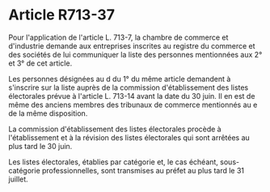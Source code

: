 # Article R713-37

Pour l'application de l'article L. 713-7, la chambre de commerce et d'industrie demande aux entreprises inscrites au registre du commerce et des sociétés de lui communiquer la liste des personnes mentionnées aux 2° et 3° de cet article.

Les personnes désignées au d du 1° du même article demandent à s'inscrire sur la liste auprès de la commission d'établissement des listes électorales prévue à l'article L. 713-14 avant la date du 30 juin. Il en est de même des anciens membres des tribunaux de commerce mentionnés au e de la même disposition.

La commission d'établissement des listes électorales procède à l'établissement et à la révision des listes électorales qui sont arrêtées au plus tard le 30 juin.

Les listes électorales, établies par catégorie et, le cas échéant, sous-catégorie professionnelles, sont transmises au préfet au plus tard le 31 juillet.
